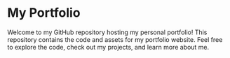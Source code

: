 # My Portfolio
Welcome to my GitHub repository hosting my personal portfolio! This repository contains the code and assets for my portfolio website. Feel free to explore the code, check out my projects, and learn more about me.

